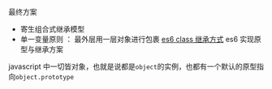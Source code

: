
最终方案

+ 寄生组合式继承模型
+ 单一变量原则 ： 最外层用一层对象进行包裹
[es6 class 继承方式](https://coryrylan.com/blog/javascript-es6-class-syntax)
es6 实现原型与继承方案


javascript 中一切皆对象，也就是说都是`object`的实例，也都有一个默认的原型指向`object.prototype`
